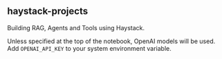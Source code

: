 ## haystack-projects

Building RAG, Agents and Tools using Haystack.

Unless specified at the top of the notebook, OpenAI models will be used. Add `OPENAI_API_KEY` to your system environment variable.
